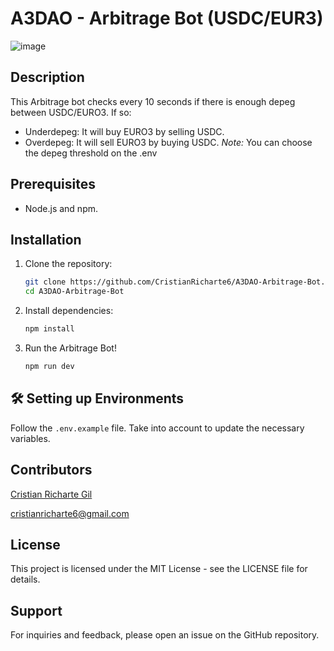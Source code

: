 # A3DAO - Arbitrage Bot (USDC/EUR3)
![image](https://github.com/CristianRicharte6/A3DAO-Arbitrage-Bot/assets/102038261/30ee28d8-7bdc-4f28-bc17-1862d6e39ed4)

## Description

This Arbitrage bot checks every 10 seconds if there is enough depeg between USDC/EURO3. If so:
- Underdepeg: It will buy EURO3 by selling USDC.
- Overdepeg: It will sell EURO3 by buying USDC.
*Note:* You can choose the depeg threshold on the .env


## Prerequisites
- Node.js and npm.
    

## Installation

1. Clone the repository:

   ```sh
   git clone https://github.com/CristianRicharte6/A3DAO-Arbitrage-Bot.git
   cd A3DAO-Arbitrage-Bot

   ```

2. Install dependencies:

   ```sh
   npm install
   ```

3. Run the Arbitrage Bot!

   ```sh
   npm run dev
   ```
  

## 🛠 Setting up Environments

Follow the `.env.example` file. Take into account to update the necessary variables.



## Contributors

[Cristian Richarte Gil](https://linktr.ee/0xcr6)

cristianricharte6@gmail.com


## License

This project is licensed under the MIT License - see the LICENSE file for details.

## Support

For inquiries and feedback, please open an issue on the GitHub repository.

